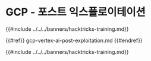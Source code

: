 # GCP - 포스트 익스플로이테이션

{{#include ../../../banners/hacktricks-training.md}}

{{#ref}}
gcp-vertex-ai-post-exploitation.md
{{#endref}}

{{#include ../../../banners/hacktricks-training.md}}
